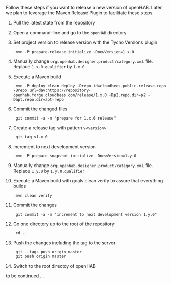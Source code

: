 Follow these steps if you want to release a new version of openHAB. Later we plan to leverage the Maven Release Plugin to facilitate these steps.

1. Pull the latest state from the repository
1. Open a command-line and go to the `openHAB` directory
1. Set project version to release version with the Tycho Versions plugin

        mvn -P prepare-release initialize -DnewVersion=1.x.0
1. Manually change `org.openhab.designer.product/category.xml` file. Replace `1.x.0.qualifier` by `1.x.0`
1. Execute a Maven build

        mvn -P deploy clean deploy -Drepo.id=cloudbees-public-release-repo -Drepo.url=dav:https://repository-openhab.forge.cloudbees.com/release/1.x.0 -Dp2.repo.dir=p2 -Dapt.repo.dir=apt-repo
1. Commit the changed files

        git commit -a -m "prepare for 1.x.0 release"
1. Create a release tag with pattern `v<version>`

        git tag v1.x.0
1. Increment to next development version

        mvn -P prepare-snapshot initialize -DnewVersion=1.y.0
1. Manually change `org.openhab.designer.product/category.xml` file. Replace `1.y.0` by `1.y.0.qualifier`
1. Execute a Maven build with goals clean verify to assure that everything builds

        mvn clean verify
1. Commit the changes

        git commit -a -m "increment to next development version 1.y.0"
1. Go one directory up to the root of the repository

        cd ..
1. Push the changes including the tag to the server

        git --tags push origin master
        git push origin master
1. Switch to the root directoy of openHAB

to be continued …